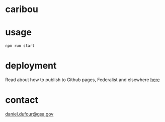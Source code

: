 # caribou

# usage
```
npm run start
```

# deployment
Read about how to publish to Github pages, Federalist and elsewhere [here](DEPLOYMENT.md)

# contact
daniel.dufour@gsa.gov
